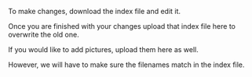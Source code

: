 To make changes, download the index file and edit it.

Once you are finished with your changes upload that index file here to overwrite the old one.

If you would like to add pictures, upload them here as well.

However, we will have to make sure the filenames match in the index file.

